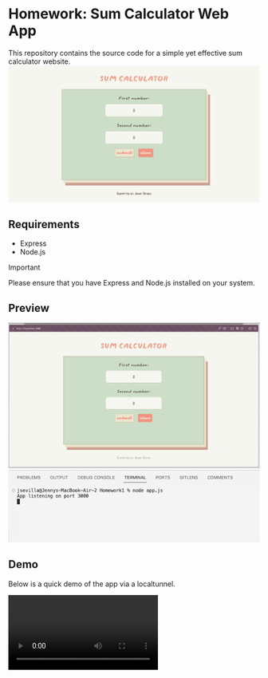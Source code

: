 # Homework: Sum Calculator Web App
This repository contains the source code for a simple yet effective sum calculator website.
![sum calculator web app preview](files/preview.png)

## Requirements
- Express 
- Node.js

> [!IMPORTANT]  
> Please ensure that you have Express and Node.js installed on your system.

## Preview

![sum calculator app preview via a localhost](files/sreenshot.png)
![sum calculator web app preview](files/screenshot-localhost3000.png)

## Demo
Below is a quick demo of the app via a localtunnel. 

<video controls src="files/demo.mov" type="video/mov">

